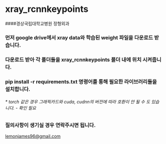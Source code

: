 
# xray_rcnnkeypoints

####경상국립대학교병원 정형외과

### 먼저 google drive에서 xray data와 학습된 weight 파일을 다운로드 받습니다.

### 다운로드 받아 각 폴더들을 xray_rcnnkeypoints 폴더 내에 위치 시켜줍니다.

### pip install -r requirements.txt 명령어를 통해 필요한 라이브러리들을 설치합니다.
###### * torch 같은 경우 그래픽카드와 cuda, cudnn의 버전에 따라 호환이 안 될 수 도 있습니다. - 확인 필요

### 질의사항이 생기실 경우 연락주시면 됩니다.
lemonjames96@gmail.com
